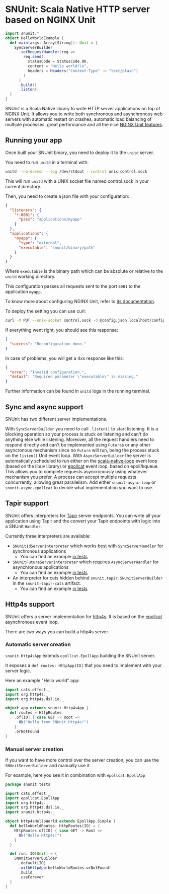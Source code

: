 # SNUnit: Scala Native HTTP server based on NGINX Unit

```scala
import snunit.*
object HelloWorldExample {
  def main(args: Array[String]): Unit = {
    SyncServerBuilder
      .setRequestHandler(req =>
        req.send(
          statusCode = StatusCode.OK,
          content = "Hello world!\n",
          headers = Headers("Content-Type" -> "text/plain")
        )
      )
      .build()
      .listen()
  }
}
```

SNUnit is a Scala Native library to write HTTP server applications on top of
[NGINX Unit](https://unit.nginx.org/). It allows you to write both synchronous
and asynchronous web servers with automatic restart on crashes, automatic
load balancing of multiple processes, great performance and all the nice
[NGINX Unit features](http://unit.nginx.org/#key-features).

## Running your app

Once built your SNUnit binary, you need to deploy it to the `unitd` server.

You need to run `unitd` in a terminal with:

```bash
unitd --no-daemon --log /dev/stdout --control unix:control.sock
```

This will run `unitd` with a UNIX socket file named control.sock in your current directory.

Then, you need to create a json file with your configuration:

```json
{
  "listeners": {
    "*:8081": {
      "pass": "applications/myapp"
    }
  },
  "applications": {
    "myapp": {
      "type": "external",
      "executable": "snunit/binary/path"
    }
  }
}
```

Where `executable` is the binary path which can be absolute or relative
to the `unitd` working directory.

This configuration passes all requests sent to the port `8081` to the application `myapp`.

To know more about configuring NGINX Unit, refer to [its documentation](http://unit.nginx.org/configuration).

To deploy the setting you can use curl:

```bash
curl -X PUT --unix-socket control.sock -d @config.json localhost/config
```

If everything went right, you should see this response:

```json
{
  "success": "Reconfiguration done."
}
```

In case of problems, you will get a 4xx response like this:

```json
{
  "error": "Invalid configuration.",
  "detail": "Required parameter \"executable\" is missing."
}
```

Further information can be found in `unitd` logs in the running terminal.

## Sync and async support

SNUnit has two different server implementations.

With `SyncServerBuilder` you need to call `.listen()` to start listening.
It is a blocking operation so your process is stuck on listening and can't do
anything else while listening.
Moreover, all the request handlers need to respond directly and can't be implemented
using `Future`s or any other asyncronous mechanism since no `Future` will run, being
the process stuck on the `listen()` Unit event loop.
With `AsyncServerBuilder` the server is automatically scheduled to run either on the
[scala-native-loop](https://github.com/scala-native/scala-native-loop) event loop
(based on the libuv library) or [epollcat](https://github.com/armanbilge/epollcat) event
loop, based on epoll/kqueue.
This allows you to complete requests asyncronously using whatever mechanism you prefer.
A process can accept multiple requests concurrently, allowing great parallelism.
Add either `snunit-async-loop` or `snunit-async-epollcat` to decide what implementation
you want to use.

## Tapir support

SNUnit offers interpreters for [Tapir](https://tapir.softwaremill.com) server endpoints.
You can write all your application using Tapir and the convert your Tapir endpoints
with logic into a SNUnit `Handler`.

Currently three interpreters are available:
- `SNUnitIdServerInterpreter` which works best with `SyncServerHandler` for synchronous applications
  - You can find an example [in tests](./integration/tests/tapir-helloworld/src/Main.scala)
- `SNUnitFutureServerInterpreter` which requires `AsyncServerHandler` for asynchronous applications
  - You can find an example [in tests](./integration/tests/tapir-helloworld-future/src/Main.scala)
- An interpreter for cats hidden behind `snunit.tapir.SNUnitServerBuilder` in the `snunit-tapir-cats` artifact.
  - You can find an example [in tests](./integration/tests/tapir-helloworld-cats/src/Main.scala)

## Http4s support

SNUnit offers a server implementation for [http4s](https://http4s.org).
It is based on the [epollcat](https://github.com/armanbilge/epollcat) asynchronous event loop.

There are two ways you can build a http4s server.

### Automatic server creation

`snunit.Http4sApp` extends `epollcat.EpollApp` building the SNUnit server.

It exposes a `def routes: HttpApp[IO]` that you need to implement with your
server logic.

Here an example "Hello world" app:

```scala
import cats.effect._
import org.http4s._
import org.http4s.dsl.io._

object app extends snunit.Http4sApp {
  def routes = HttpRoutes
    .of[IO] { case GET -> Root =>
      Ok("Hello from SNUnit Http4s!")
    }
    .orNotFound
}
```

### Manual server creation

If you want to have more control over the server creation, you can use the
`SNUnitServerBuilder` and manually use it.

For example, here you see it in combination with `epollcat.EpollApp`

```scala
package snunit.tests

import cats.effect._
import epollcat.EpollApp
import org.http4s._
import org.http4s.dsl.io._
import snunit.http4s._

object Http4sHelloWorld extends EpollApp.Simple {
  def helloWorldRoutes: HttpRoutes[IO] = {
    HttpRoutes.of[IO] { case GET -> Root =>
      Ok("Hello Http4s!")
    }
  }

  def run: IO[Unit] = {
    SNUnitServerBuilder
      .default[IO]
      .withHttpApp(helloWorldRoutes.orNotFound)
      .build
      .useForever
  }
}
```
